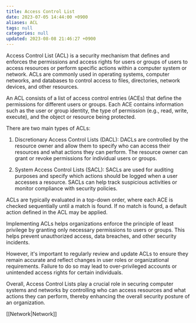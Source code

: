 ```yaml
---
title: Access Control List
date: 2023-07-05 14:44:00 +0900
aliases: ACL
tags: null
categories: null
updated: 2023-08-08 21:46:27 +0900
---
```


Access Control List (ACL) is a security mechanism that defines and enforces the permissions and access rights for users or groups of users to access resources or perform specific actions within a computer system or network. ACLs are commonly used in operating systems, computer networks, and databases to control access to files, directories, network devices, and other resources.

An ACL consists of a list of access control entries (ACEs) that define the permissions for different users or groups. Each ACE contains information such as the user or group identity, the type of permission (e.g., read, write, execute), and the object or resource being protected.

There are two main types of ACLs:

1. Discretionary Access Control Lists (DACL): DACLs are controlled by the resource owner and allow them to specify who can access their resources and what actions they can perform. The resource owner can grant or revoke permissions for individual users or groups.

2. System Access Control Lists (SACL): SACLs are used for auditing purposes and specify which actions should be logged when a user accesses a resource. SACLs can help track suspicious activities or monitor compliance with security policies.

ACLs are typically evaluated in a top-down order, where each ACE is checked sequentially until a match is found. If no match is found, a default action defined in the ACL may be applied.

Implementing ACLs helps organizations enforce the principle of least privilege by granting only necessary permissions to users or groups. This helps prevent unauthorized access, data breaches, and other security incidents.

However, it's important to regularly review and update ACLs to ensure they remain accurate and reflect changes in user roles or organizational requirements. Failure to do so may lead to over-privileged accounts or unintended access rights for certain individuals.

Overall, Access Control Lists play a crucial role in securing computer systems and networks by controlling who can access resources and what actions they can perform, thereby enhancing the overall security posture of an organization.

[[Network|Network]]
